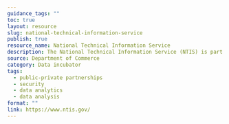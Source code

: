 ```yaml
---
guidance_tags: ""
toc: true
layout: resource
slug: national-technical-information-service
publish: true
resource_name: National Technical Information Service
description: The National Technical Information Service (NTIS) is part of the U.S. Department of Commerce. NTIS helps Federal agencies make better decisions about data, with data. They provide the support and structure to help their partners store, analyze, sort, and aggregate data in new ways securely.
source: Department of Commerce
category: Data incubator
tags:
  - public-private partnerships
  - security
  - data analytics
  - data analysis
format: ""
link: https://www.ntis.gov/
---
```

